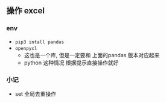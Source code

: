 ## 操作 excel

### env

- `pip3 intall pandas`
- `openpyxl`
  - 这也是一个库, 但是一定要和 上面的pandas 版本对应起来
  - python 这种情况 根据提示直接操作就好 


### 小记

- set 全局去重操作